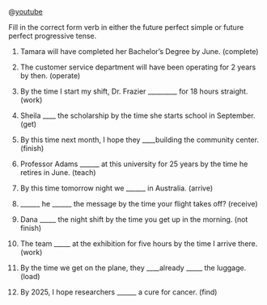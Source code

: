 @[youtube](yEdOh7_1juM)



Fill in the correct form verb in either the future perfect simple or future perfect progressive tense.

1. Tamara will have completed her Bachelor’s Degree by June. (complete)

2. The customer service department will have been operating for 2 years by then. (operate)

3. By the time I start my shift, Dr. Frazier _________ for 18 hours straight. (work)

4. Sheila ____ the scholarship by the time she starts school in September. (get)

5. By this time next month, I hope they ____building the community center. (finish)

6. Professor Adams ______ at this university for 25 years by the time he retires in June. (teach)

7. By this time tomorrow night we ______ in Australia. (arrive)

8. ______ he ______ the message by the time your flight takes off? (receive)

9. Dana _____ the night shift by the time you get up in the morning. (not finish)

10. The team _____ at the exhibition for five hours by the time I arrive there. (work)

11. By the time we get on the plane, they ____already _____ the luggage. (load)

12. By 2025, I hope researchers ______ a cure for cancer. (find)



